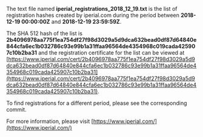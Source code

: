 The text file named **iperial_registrations_2018_12_19.txt** is the list of registration hashes created by iperial.com during the period between **2018-12-19 00:00:00Z** and **2018-12-19 23:59:59Z**.

The SHA 512 hash of the list is **2b4096978aa775f1ea754df27f98d3029a5d9dca632bead0df87d64840e844cfa6ec1b032786c93e99b1a31ffaa96564de4354968c019cada425907c10b2ba31** and the registration certificate for the list can be viewed at [https://www.iperial.com/cert/2b4096978aa775f1ea754df27f98d3029a5d9dca632bead0df87d64840e844cfa6ec1b032786c93e99b1a31ffaa96564de4354968c019cada425907c10b2ba31](https://www.iperial.com/cert/2b4096978aa775f1ea754df27f98d3029a5d9dca632bead0df87d64840e844cfa6ec1b032786c93e99b1a31ffaa96564de4354968c019cada425907c10b2ba31).

To find registrations for a different period, please see the corresponding commit.

For more information, please visit [https://www.iperial.com/](https://www.iperial.com/)
